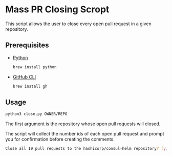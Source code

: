 # Mass PR Closing Scropt

This script allows the user to close every open pull request in a given repository.

## Prerequisites

- [Python](https://www.python.org/)
  ```bash
  brew install python
  ```
- [GitHub CLI](https://cli.github.com/)
  ```bash
  brew install gh
  ```

## Usage

```bash
python3 close.py OWNER/REPO
```

The first argument is the repository whose open pull requests will closed.

The script will collect the number ids of each open pull request and prompt you for confirmation before creating the comments.

```bash
Close all 19 pull requests to the hashicorp/consul-helm repository? [y/N]
```

